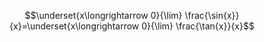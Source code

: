 $$\underset{x\longrightarrow 0}{\lim} \frac{\sin{x}}{x}=\underset{x\longrightarrow 0}{\lim} \frac{\tan{x}}{x}$$ 